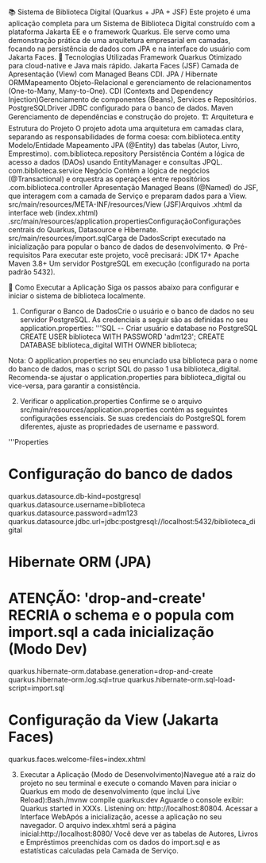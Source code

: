 📚 Sistema de Biblioteca Digital (Quarkus + JPA + JSF)
Este projeto é uma aplicação completa para um Sistema de Biblioteca Digital construído com a plataforma Jakarta EE e o framework Quarkus. Ele serve como uma demonstração prática de uma arquitetura empresarial em camadas, focando na persistência de dados com JPA e na interface do usuário com Jakarta Faces.
🚀 Tecnologias Utilizadas
Framework Quarkus Otimizado para cloud-native e Java mais rápido.
Jakarta Faces (JSF) Camada de Apresentação (View) com Managed Beans CDI.
JPA / Hibernate ORMMapeamento Objeto-Relacional e gerenciamento de relacionamentos (One-to-Many, Many-to-One).
CDI (Contexts and Dependency Injection)Gerenciamento de componentes (Beans), Services e Repositórios.
PostgreSQLDriver JDBC configurado para o banco de dados.
Maven Gerenciamento de dependências e construção do projeto.
🏗️ Arquitetura e Estrutura do Projeto
O projeto adota uma arquitetura em camadas clara, separando as responsabilidades de forma coesa:
com.biblioteca.entity      Modelo/Entidade     Mapeamento JPA (@Entity) das tabelas (Autor, Livro, Emprestimo).
com.biblioteca.repository  Persistência        Contém a lógica de acesso a dados (DAOs) usando EntityManager e consultas JPQL.
com.biblioteca.service     Negócio             Contém a lógica de negócios (@Transactional) e orquestra as operações entre repositórios
.com.biblioteca.controller Apresentação        Managed Beans (@Named) do JSF, que interagem com a camada de Serviço e preparam dados para a View.
src/main/resources/META-INF/resources/View (JSF)Arquivos .xhtml da interface web (index.xhtml)
.src/main/resources/application.propertiesConfiguraçãoConfigurações centrais do Quarkus, Datasource e Hibernate.
src/main/resources/import.sqlCarga de DadosScript executado na inicialização para popular o banco de dados de desenvolvimento.
⚙️ Pré-requisitos
Para executar este projeto, você precisará:
JDK 17+
Apache Maven 3.8+
Um servidor PostgreSQL em execução (configurado na porta padrão 5432).

🚀 Como Executar a Aplicação
Siga os passos abaixo para configurar e iniciar o sistema de biblioteca localmente.
1. Configurar o Banco de DadosCrie o usuário e o banco de dados no seu servidor PostgreSQL. As credenciais a seguir são as definidas no seu application.properties:
'''SQL
-- Criar usuário e database no PostgreSQL
CREATE USER biblioteca WITH PASSWORD 'adm123';
CREATE DATABASE biblioteca_digital WITH OWNER biblioteca;

Nota: O application.properties no seu enunciado usa biblioteca para o nome do banco de dados, mas o script SQL do passo 1 usa biblioteca_digital.
Recomenda-se ajustar o application.properties para biblioteca_digital ou vice-versa, para garantir a consistência.

2. Verificar o application.properties
 Confirme se o arquivo src/main/resources/application.properties contém as seguintes configurações essenciais.
 Se suas credenciais do PostgreSQL forem diferentes, ajuste as propriedades de username e password.
  
'''Properties
# Configuração do banco de dados
quarkus.datasource.db-kind=postgresql
quarkus.datasource.username=biblioteca
quarkus.datasource.password=adm123
quarkus.datasource.jdbc.url=jdbc:postgresql://localhost:5432/biblioteca_digital

# Hibernate ORM (JPA)
# ATENÇÃO: 'drop-and-create' RECRIA o schema e o popula com import.sql a cada inicialização (Modo Dev)
quarkus.hibernate-orm.database.generation=drop-and-create
quarkus.hibernate-orm.log.sql=true
quarkus.hibernate-orm.sql-load-script=import.sql

# Configuração da View (Jakarta Faces)
quarkus.faces.welcome-files=index.xhtml

3. Executar a Aplicação (Modo de Desenvolvimento)Navegue até a raiz do projeto no seu terminal e execute o comando Maven para iniciar o Quarkus em modo de desenvolvimento (que inclui Live Reload):Bash./mvnw compile quarkus:dev
Aguarde o console exibir: Quarkus started in XXXs. Listening on: http://localhost:80804. Acessar a Interface WebApós a inicialização, acesse a aplicação no seu navegador. O arquivo index.xhtml será a página inicial:http://localhost:8080/
Você deve ver as tabelas de Autores, Livros e Empréstimos preenchidas com os dados do import.sql e as estatísticas calculadas pela Camada de Serviço.
